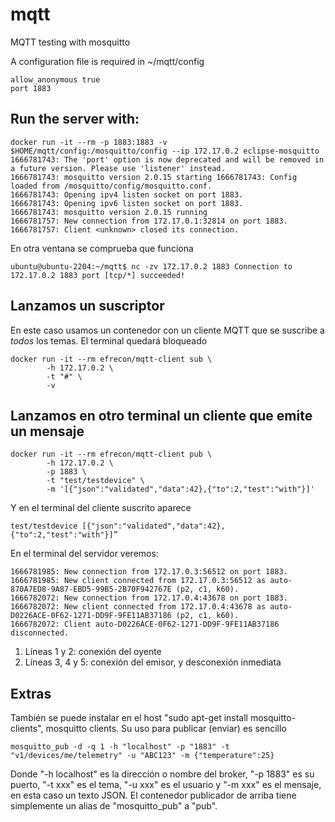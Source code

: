 # mqtt
MQTT testing with mosquitto

A configuration file is required in ~/mqtt/config
```shell
allow_anonymous true
port 1883 
```

## Run the server with:

```shell
docker run -it --rm -p 1883:1883 -v $HOME/mqtt/config:/mosquitto/config --ip 172.17.0.2 eclipse-mosquitto 
1666781743: The 'port' option is now deprecated and will be removed in a future version. Please use 'listener' instead. 
1666781743: mosquitto version 2.0.15 starting 1666781743: Config loaded from /mosquitto/config/mosquitto.conf. 
1666781743: Opening ipv4 listen socket on port 1883. 
1666781743: Opening ipv6 listen socket on port 1883. 
1666781743: mosquitto version 2.0.15 running 
1666781757: New connection from 172.17.0.1:32814 on port 1883. 
1666781757: Client <unknown> closed its connection. 
```

En otra ventana se comprueba que funciona 

```shell
ubuntu@ubuntu-2204:~/mqtt$ nc -zv 172.17.0.2 1883 Connection to 172.17.0.2 1883 port [tcp/*] succeeded! 
```

## Lanzamos un suscriptor

En este caso usamos un contenedor con un cliente MQTT que se suscribe a *todos* los temas. El terminal quedará bloqueado

```shell
docker run -it --rm efrecon/mqtt-client sub \
        -h 172.17.0.2 \
        -t "#" \
        -v
```

## Lanzamos en otro terminal un cliente que emite un mensaje

```shell
docker run -it --rm efrecon/mqtt-client pub \
        -h 172.17.0.2 \
        -p 1883 \
        -t "test/testdevice" \
        -m '[{"json":"validated","data":42},{"to":2,"test":"with"}]'
```

Y en el terminal del cliente suscrito aparece 

```shell
test/testdevice [{"json":"validated","data":42},{"to":2,"test":"with"}]”
```

En el terminal del servidor veremos:

```shell
1666781985: New connection from 172.17.0.3:56512 on port 1883.
1666781985: New client connected from 172.17.0.3:56512 as auto-870A7ED8-9A87-EBD5-99B5-2B70F942767E (p2, c1, k60).
1666782072: New connection from 172.17.0.4:43678 on port 1883.
1666782072: New client connected from 172.17.0.4:43678 as auto-D0226ACE-0F62-1271-DD9F-9FE11AB37186 (p2, c1, k60).
1666782072: Client auto-D0226ACE-0F62-1271-DD9F-9FE11AB37186 disconnected.
```

1. Líneas 1 y 2: conexión del oyente
2. Líneas 3, 4 y 5: conexión del emisor, y desconexión inmediata

## Extras

También se puede instalar en el host "sudo apt-get install mosquitto-clients", mosquitto clients. Su uso para publicar (enviar) es sencillo

```shell
mosquitto_pub -d -q 1 -h "localhost" -p "1883" -t "v1/devices/me/telemetry" -u "ABC123" -m {"temperature":25}
```

Donde "-h localhost" es la dirección o nombre del broker, "-p 1883" es su puerto, "-t xxx" es el tema, "-u xxx" es el usuario y "-m xxx" es el mensaje, en esta caso un texto JSON. El contenedor publicador de arriba tiene simplemente un alias de "mosquitto_pub" a "pub".  

